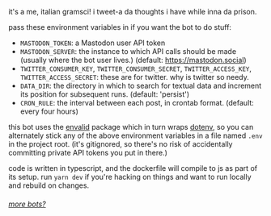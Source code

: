 it's a me, italian gramsci! i tweet-a da thoughts i have while inna da prison.

pass these environment variables in if you want the bot to do stuff:

- `MASTODON_TOKEN`: a Mastodon user API token
- `MASTODON_SERVER`: the instance to which API calls should be made (usually
  where the bot user lives.) (default: https://mastodon.social)
- `TWITTER_CONSUMER_KEY`, `TWITTER_CONSUMER_SECRET`, `TWITTER_ACCESS_KEY`,
  `TWITTER_ACCESS_SECRET`: these are for twitter. why is twitter so needy.
- `DATA_DIR`: the directory in which to search for textual data and increment
  its position for subsequent runs. (default: 'persist')
- `CRON_RULE`: the interval between each post, in crontab format. (default:
  every four hours)

this bot uses the [envalid](https://github.com/af/envalid) package which in turn
wraps [dotenv](https://github.com/motdotla/dotenv), so you can alternately stick
any of the above environment variables in a file named `.env` in the project
root. (it's gitignored, so there's no risk of accidentally committing private
API tokens you put in there.)

code is written in typescript, and the dockerfile will compile to js as part of
its setup. run `yarn dev` if you're hacking on things and want to run locally
and rebuild on changes.


###### [more bots?](https://github.com/lostfictions?tab=repositories&q=botally)
